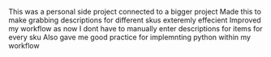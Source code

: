 This was a personal side project connected to a bigger project
Made this to make grabbing descriptions for different skus exteremly effecient 
Improved my workflow as now I dont have to manually enter descriptions for items for every sku
Also gave me good practice for implemnting python within my workflow
